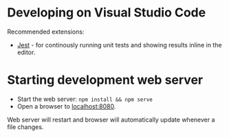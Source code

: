 # Developing on Visual Studio Code

Recommended extensions:
- [Jest](https://marketplace.visualstudio.com/items?itemName=Orta.vscode-jest) - for continously running unit tests and showing results inline in the editor.

# Starting development web server

- Start the web server: `npm install && npm serve`
- Open a browser to [localhost:8080](http://localhost:8080).

Web server will restart and browser will automatically update whenever a file changes.